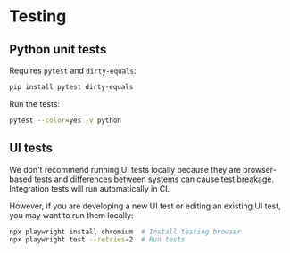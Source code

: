 # Testing

## Python unit tests

Requires `pytest` and `dirty-equals`:

```bash
pip install pytest dirty-equals
```

Run the tests:

```bash
pytest --color=yes -v python
```

## UI tests

We don't recommend running UI tests locally because they are browser-based tests and
differences between systems can cause test breakage.
Integration tests will run automatically in CI.

However, if you are developing a new UI test or editing an existing UI test, you may
want to run them locally:

```bash
npx playwright install chromium  # Install testing browser
npx playwright test --retries=2  # Run tests
```
